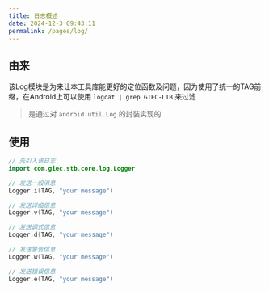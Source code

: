 ```yaml
---
title: 日志概述
date: 2024-12-3 09:43:11
permalink: /pages/log/
---
```

## 由来
该Log模块是为来让本工具库能更好的定位函数及问题，因为使用了统一的TAG前缀，在Android上可以使用 `logcat | grep GIEC-LIB` 来过滤

> 是通过对 `android.util.Log` 的封装实现的

## 使用

```kotlin
// 先引入该日志
import com.giec.stb.core.log.Logger

// 发送一般消息
Logger.i(TAG, "your message")

// 发送详细信息
Logger.v(TAG, "your message")

// 发送调式信息
Logger.d(TAG, "your message")

// 发送警告信息
Logger.w(TAG, "your message")

// 发送错误信息
Logger.e(TAG, "your message")

```

